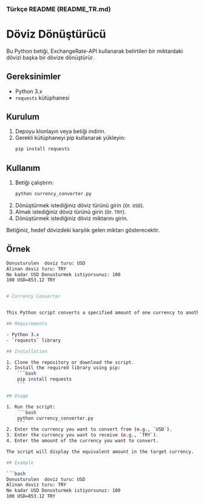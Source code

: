 ### Türkçe README (README_TR.md)

# Döviz Dönüştürücü

Bu Python betiği, ExchangeRate-API kullanarak belirtilen bir miktardaki dövizi başka bir dövize dönüştürür.

## Gereksinimler

- Python 3.x
- `requests` kütüphanesi

## Kurulum

1. Depoyu klonlayın veya betiği indirin.
2. Gerekli kütüphaneyi pip kullanarak yükleyin:
    ```bash
    pip install requests
    ```

## Kullanım

1. Betiği çalıştırın:
    ```bash
    python currency_converter.py
    ```
2. Dönüştürmek istediğiniz döviz türünü girin (ör. `USD`).
3. Almak istediğiniz döviz türünü girin (ör. `TRY`).
4. Dönüştürmek istediğiniz döviz miktarını girin.

Betiğiniz, hedef dövizdeki karşılık gelen miktarı gösterecektir.

## Örnek

```bash
Donusturulen  doviz turu: USD
Alinan doviz turu: TRY
Ne kadar USD Donusturmek istiyorsunuz: 100
100 USD=853.12 TRY


# Currency Converter


This Python script converts a specified amount of one currency to another using the ExchangeRate-API.

## Requirements

- Python 3.x
- `requests` library

## Installation

1. Clone the repository or download the script.
2. Install the required library using pip:
    ```bash
    pip install requests
    ```

## Usage

1. Run the script:
    ```bash
    python currency_converter.py
    ```
2. Enter the currency you want to convert from (e.g., `USD`).
3. Enter the currency you want to receive (e.g., `TRY`).
4. Enter the amount of the currency you want to convert.

The script will display the equivalent amount in the target currency.

## Example

```bash
Donusturulen  doviz turu: USD
Alinan doviz turu: TRY
Ne kadar USD Donusturmek istiyorsunuz: 100
100 USD=853.12 TRY